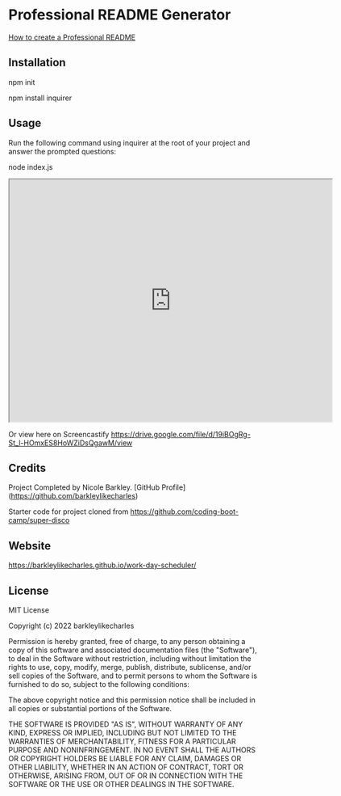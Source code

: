 # Professional README Generator

[How to create a Professional README](https://coding-boot-camp.github.io/full-stack/github/professional-readme-guide)

## Installation
npm init

npm install inquirer

## Usage
Run the following command using inquirer at the root of your project and answer the prompted questions:

node index.js

<iframe src="https://drive.google.com/file/d/19iBOgRg-St_l-HOmxES8HoWZiDsQgawM/preview" width="640" height="480"></iframe>

Or view here on Screencastify https://drive.google.com/file/d/19iBOgRg-St_l-HOmxES8HoWZiDsQgawM/view

## Credits
Project Completed by Nicole Barkley. [GitHub Profile] (https://github.com/barkleylikecharles)

Starter code for project cloned from https://github.com/coding-boot-camp/super-disco

## Website
https://barkleylikecharles.github.io/work-day-scheduler/

## License
MIT License

Copyright (c) 2022 barkleylikecharles

Permission is hereby granted, free of charge, to any person obtaining a copy of this software and associated documentation files (the "Software"), to deal in the Software without restriction, including without limitation the rights to use, copy, modify, merge, publish, distribute, sublicense, and/or sell copies of the Software, and to permit persons to whom the Software is furnished to do so, subject to the following conditions:

The above copyright notice and this permission notice shall be included in all copies or substantial portions of the Software.

THE SOFTWARE IS PROVIDED "AS IS", WITHOUT WARRANTY OF ANY KIND, EXPRESS OR IMPLIED, INCLUDING BUT NOT LIMITED TO THE WARRANTIES OF MERCHANTABILITY, FITNESS FOR A PARTICULAR PURPOSE AND NONINFRINGEMENT. IN NO EVENT SHALL THE AUTHORS OR COPYRIGHT HOLDERS BE LIABLE FOR ANY CLAIM, DAMAGES OR OTHER LIABILITY, WHETHER IN AN ACTION OF CONTRACT, TORT OR OTHERWISE, ARISING FROM, OUT OF OR IN CONNECTION WITH THE SOFTWARE OR THE USE OR OTHER DEALINGS IN THE SOFTWARE.

